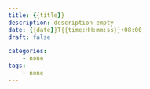 ```yaml
---
title: {{title}}
description: description-empty
date: {{date}}T{{time:HH:mm:ss}}+08:00
draft: false

categories:
    - none
tags:
    - none
---
```


